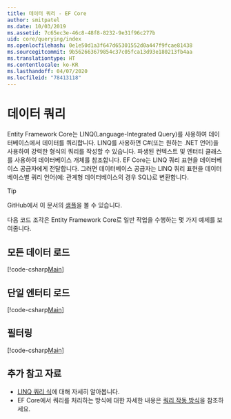```yaml
---
title: 데이터 쿼리 - EF Core
author: smitpatel
ms.date: 10/03/2019
ms.assetid: 7c65ec3e-46c8-48f8-8232-9e31f96c277b
uid: core/querying/index
ms.openlocfilehash: 0e1e50d1a3f647d65301552d0a447f9fcae81438
ms.sourcegitcommit: 9b562663679854c37c05fca13d93e180213fb4aa
ms.translationtype: HT
ms.contentlocale: ko-KR
ms.lasthandoff: 04/07/2020
ms.locfileid: "78413118"
---
```

# <a name="querying-data"></a>데이터 쿼리

Entity Framework Core는 LINQ(Language-Integrated Query)를 사용하여 데이터베이스에서 데이터를 쿼리합니다. LINQ를 사용하면 C#(또는 원하는 .NET 언어)을 사용하여 강력한 형식의 쿼리를 작성할 수 있습니다. 파생된 컨텍스트 및 엔터티 클래스를 사용하여 데이터베이스 개체를 참조합니다. EF Core는 LINQ 쿼리 표현을 데이터베이스 공급자에게 전달합니다. 그러면 데이터베이스 공급자는 LINQ 쿼리 표현을 데이터베이스별 쿼리 언어(예: 관계형 데이터베이스의 경우 SQL)로 변환합니다.

> [!TIP]
> GitHub에서 이 문서의 [샘플](https://github.com/dotnet/EntityFramework.Docs/tree/master/samples/core/Querying)을 볼 수 있습니다.

다음 코드 조각은 Entity Framework Core로 일반 작업을 수행하는 몇 가지 예제를 보여줍니다.

## <a name="loading-all-data"></a>모든 데이터 로드

[!code-csharp[Main](../../../samples/core/Querying/Basics/Sample.cs#LoadingAllData)]

## <a name="loading-a-single-entity"></a>단일 엔터티 로드

[!code-csharp[Main](../../../samples/core/Querying/Basics/Sample.cs#LoadingSingleEntity)]

## <a name="filtering"></a>필터링

[!code-csharp[Main](../../../samples/core/Querying/Basics/Sample.cs#Filtering)]

## <a name="further-readings"></a>추가 참고 자료

- [LINQ 쿼리 식](/dotnet/csharp/programming-guide/concepts/linq/basic-linq-query-operations)에 대해 자세히 알아봅니다.
- EF Core에서 쿼리를 처리하는 방식에 대한 자세한 내용은 [쿼리 작동 방식](xref:core/querying/how-query-works)을 참조하세요.
